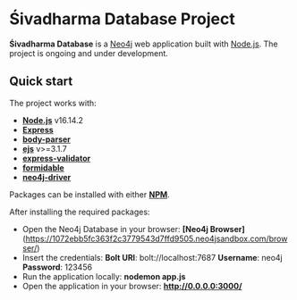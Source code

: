 # Śivadharma Database Project

**Śivadharma Database** is a [Neo4j](https://neo4j.com/) web application built with [Node.js](https://nodejs.org/en/). 
The project is ongoing and under development.

## Quick start

The project works with:

- [**Node.js**](https://nodejs.org/en/) v16.14.2
- [**Express**](https://www.npmjs.com/package/express)
- [**body-parser**](https://www.npmjs.com/package/body-parser)
- [**ejs**](https://www.npmjs.com/package/ejs) v>=3.1.7
- [**express-validator**](https://www.npmjs.com/package/express-validator)
- [**formidable**](https://www.npmjs.com/package/formidable)
- [**neo4j-driver**](https://www.npmjs.com/package/neo4j-driver)

Packages can be installed with either [**NPM**](https://www.npmjs.com/).

After installing the required packages:

- Open the Neo4j Database in your browser: **[Neo4j Browser]**(https://1072ebb5fc363f2c3779543d7ffd9505.neo4jsandbox.com/browser/)
- Insert the credentials: 
  **Bolt URI**: bolt://localhost:7687
  **Username**: neo4j 
  **Password**: 123456
- Run the application locally: **nodemon app.js**
- Open the application in your browser: **http://0.0.0.0:3000/**
